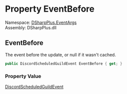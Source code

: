 # Property EventBefore

Namespace: [DSharpPlus.EventArgs](DSharpPlus.EventArgs.md)  
Assembly: DSharpPlus.dll

## <a id="DSharpPlus_EventArgs_ScheduledGuildEventUpdateEventArgs_EventBefore"></a>EventBefore

The event before the update, or null if it wasn't cached.

```csharp
public DiscordScheduledGuildEvent EventBefore { get; }
```

### Property Value

[DiscordScheduledGuildEvent](DSharpPlus.Entities.DiscordScheduledGuildEvent.md)

